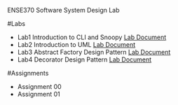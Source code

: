 ENSE370 Software System Design Lab 

#Labs
* Lab1 Introduction to CLI and Snoopy
[Lab Document](https://github.com/adamtilson/ense370/blob/main/lab-1/lab-doc.md)
* Lab2 Introduction to UML
[Lab Document](https://github.com/adamtilson/ense370/blob/main/lab-2/lab-doc.md)
* Lab3 Abstract Factory Design Pattern
[Lab Document](https://github.com/adamtilson/ense370/blob/main/lab-3/lab-doc.md)
* Lab4 Decorator Design Pattern
[Lab Document](https://github.com/adamtilson/ense370/blob/main/lab-4/lab-doc.md)

#Assignments
* Assignment 00
* Assignment 01
